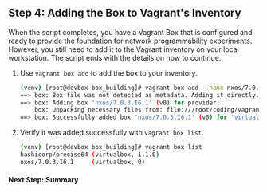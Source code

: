 ## Step 4: Adding the Box to Vagrant's Inventory

When the script completes, you have a Vagrant Box that is configured and ready to provide the foundation for network programmability experiments. However, you still need to add it to the Vagrant inventory on your local workstation. The script ends with the details on how to continue.

1. Use `vagrant box add` to add the box to your inventory. 

    ```bash
    (venv) [root@devbox box_building]# vagrant box add --name nxos/7.0.3.I6.1 /root/coding/vagrant_net_prog/box_building/created_boxes/nxos_7.0.3.I6.1/nxos_7.0.3.I6.1.box --force
    ==> box: Box file was not detected as metadata. Adding it directly...
    ==> box: Adding box 'nxos/7.0.3.I6.1' (v0) for provider:
        box: Unpacking necessary files from: file:///root/coding/vagrant_net_prog/box_building/created_boxes/nxos_7.0.3.I6.1/nxos_7.0.3.I6.1.box
    ==> box: Successfully added box 'nxos/7.0.3.I6.1' (v0) for 'virtualbox'!
    ```

1. Verify it was added successfully with `vagrant box list`.

    ```bash
    (venv) [root@devbox box_building]# vagrant box list
    hashicorp/precise64 (virtualbox, 1.1.0)
    nxos/7.0.3.I6.1     (virtualbox, 0)
    ```

#### Next Step: Summary
